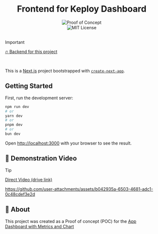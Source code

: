 <h1 align="center">Frontend for Keploy Dashboard</h1>

<div align="center">
<img src="https://img.shields.io/badge/Proof%20of%20Concept-For%20Keploy's%20GSOC%20Proposal-ff5722?style=for-the-badge" alt="Proof of Concept">
<br>
<img src="https://img.shields.io/badge/License-MIT-ed8796.svg?style=for-the-badge" alt="MIT License">
</div>
<br>

> [!IMPORTANT]  
> [🔥 Backend for this project](https://github.com/saketv8/backend-for-keploy-dashboard)

<br>

This is a [Next.js](https://nextjs.org) project bootstrapped with [`create-next-app`](https://github.com/vercel/next.js/tree/canary/packages/create-next-app).

## Getting Started

First, run the development server:

```bash
npm run dev
# or
yarn dev
# or
pnpm dev
# or
bun dev
```

Open [http://localhost:3000](http://localhost:3000) with your browser to see the result.

## :jigsaw: Demonstration Video

> [!TIP]
> [Direct Video (drive link)](https://drive.google.com/file/d/1R2hW98Zwq-dTRq-22bukPcbumY74GASZ/view?usp=drive_link)

https://github.com/user-attachments/assets/b042935a-6503-4681-adc1-0c48cdef3e2d


## :compass: About
This project was created as a Proof of concept (POC) for the [App Dashboard with Metrics and Chart](https://github.com/keploy/gsoc/tree/main/2025#6--app-dashboard-with-metrics-and-chart)
